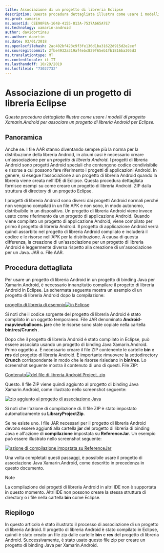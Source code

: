 ```yaml
---
title: Associazione di un progetto di libreria Eclipse
description: Questa procedura dettagliata illustra come usare i modelli di progetto Xamarin.Android per associare un progetto di libreria Android per Eclipse.
ms.prod: xamarin
ms.assetid: CEE90F8A-164B-4155-813A-7537A665A7E7
ms.technology: xamarin-android
author: davidortinau
ms.author: daortin
ms.date: 03/01/2018
ms.openlocfilehash: 2ac402bf423c9f3fe136d1ba31622d915d2e2eef
ms.sourcegitcommit: 2fbe4932a319af4ebc829f65eb1fb1816ba305d3
ms.translationtype: MT
ms.contentlocale: it-IT
ms.lasthandoff: 10/29/2019
ms.locfileid: "73027732"
---
```

# <a name="binding-an-eclipse-library-project"></a>Associazione di un progetto di libreria Eclipse

_Questa procedura dettagliata illustra come usare i modelli di progetto Xamarin.Android per associare un progetto di libreria Android per Eclipse._

## <a name="overview"></a>Panoramica

Anche se. I file AAR stanno diventando sempre più la norma per la distribuzione della libreria Android, in alcuni casi è necessario creare un'associazione per un *progetto di libreria Android*. I progetti di libreria Android sono progetti Android speciali che contengono codice condivisibile e risorse a cui possono fare riferimento i progetti di applicazioni Android. In genere, si esegue l'associazione a un progetto di libreria Android quando la libreria viene creata nell'IDE di Eclipse.
Questa procedura dettagliata fornisce esempi su come creare un progetto di libreria Android. ZIP dalla struttura di directory di un progetto Eclipse.

I progetti di libreria Android sono diversi dai progetti Android normali perché non vengono compilati in un file APK e non sono, in modo autonomo, distribuibile in un dispositivo. Un progetto di libreria Android viene invece usato come riferimento da un progetto di applicazione Android. Quando viene compilato un progetto di applicazione Android, viene compilato per primo il progetto di libreria Android. Il progetto di applicazione Android verrà quindi assorbito nel progetto di libreria Android compilato e includerà il codice e le risorse nell'APK per la distribuzione. A causa di questa differenza, la creazione di un'associazione per un progetto di libreria Android è leggermente diversa rispetto alla creazione di un'associazione per un Java. JAR o. File AAR.

## <a name="walkthrough"></a>Procedura dettagliata

Per usare un progetto di libreria Android in un progetto di binding Java per Xamarin.Android, è necessario innanzitutto compilare il progetto di libreria Android in Eclipse. La schermata seguente mostra un esempio di un progetto di libreria Android dopo la compilazione: 

[progetto di libreria di esempio![in Eclipse](binding-a-library-project-images/build-lib-in-eclipse.png)](binding-a-library-project-images/build-lib-in-eclipse.png#lightbox)

Si noti che il codice sorgente del progetto di libreria Android è stato compilato in un oggetto temporaneo. File JAR denominato **Android-mapviewballoons. jar**e che le risorse sono state copiate nella cartella **bin/res/Crunch** . 

Dopo che il progetto di libreria Android è stato compilato in Eclipse, può essere associato usando un progetto di binding Java Xamarin.Android. Primo oggetto a. È necessario creare il file ZIP contenente le cartelle **bin** e **res** del progetto di libreria Android. È importante rimuovere la sottodirectory **Crunch** corrispondente in modo che le risorse risiedano in **bin/res**. Lo screenshot seguente mostra il contenuto di uno di questi. File ZIP: 

[Contenuto![del file di libreria Android Project. zip](binding-a-library-project-images/contents-of-zip-file.png)](binding-a-library-project-images/contents-of-zip-file.png#lightbox)

Questo. Il file ZIP viene quindi aggiunto al progetto di binding Java Xamarin.Android, come illustrato nello screenshot seguente:

[![zip aggiunto al progetto di associazione Java](binding-a-library-project-images/zip-in-binding-project.png)](binding-a-library-project-images/zip-in-binding-project.png#lightbox)

Si noti che l'azione di compilazione di. Il file ZIP è stato impostato automaticamente su **LibraryProjectZip**.

Se ne esiste uno. I file JAR necessari per il progetto di libreria Android devono essere aggiunti alla cartella **jar** del progetto di libreria di binding Java e all'azione di **compilazione** impostata su **ReferenceJar**. Un esempio può essere illustrato nello screenshot seguente: 

[![azione di compilazione impostata su ReferenceJar](binding-a-library-project-images/set-to-referencejar.png)](binding-a-library-project-images/set-to-referencejar.png#lightbox)

Una volta completati questi passaggi, è possibile usare il progetto di associazione Java Xamarin.Android, come descritto in precedenza in questo documento.

> [!NOTE]
> La compilazione dei progetti di libreria Android in altri IDE non è supportata in questo momento. Altri IDE non possono creare la stessa struttura di directory o i file nella cartella **bin** come Eclipse. 

## <a name="summary"></a>Riepilogo

In questo articolo è stato illustrato il processo di associazione di un progetto di libreria Android. Il progetto di libreria Android è stato compilato in Eclipse, quindi è stato creato un file zip dalle cartelle **bin** e **res** del progetto di libreria Android. Successivamente, è stato usato questo file zip per creare un progetto di binding Java per Xamarin.Android. 
